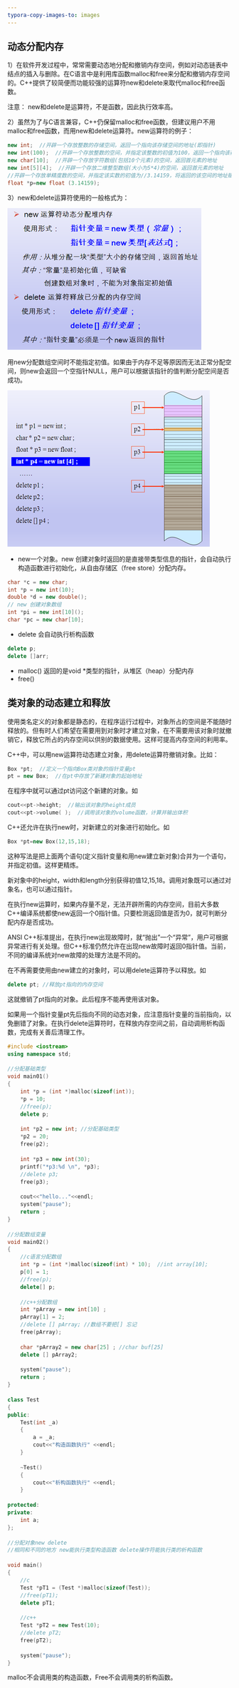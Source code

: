 ```yaml
---
typora-copy-images-to: images
---
```


## 动态分配内存

1）在软件开发过程中，常常需要动态地分配和撤销内存空间，例如对动态链表中结点的插入与删除。在C语言中是利用库函数malloc和free来分配和撤销内存空间的。C++提供了较简便而功能较强的运算符new和delete来取代malloc和free函数。

注意： new和delete是运算符，不是函数，因此执行效率高。

2）虽然为了与C语言兼容，C++仍保留malloc和free函数，但建议用户不用malloc和free函数，而用new和delete运算符。new运算符的例子：

```C++
new int;  //开辟一个存放整数的存储空间，返回一个指向该存储空间的地址(即指针)
new int(100);  //开辟一个存放整数的空间，并指定该整数的初值为100，返回一个指向该存储空间的地址
new char[10];  //开辟一个存放字符数组(包括10个元素)的空间，返回首元素的地址
new int[5][4];  //开辟一个存放二维整型数组(大小为5*4)的空间，返回首元素的地址
//开辟一个存放单精度数的空间，并指定该实数的初值为//3.14159，将返回的该空间的地址赋给指针变量p
float *p=new float (3.14159);  
```
3）new和delete运算符使用的一般格式为：

![1499938330174](images/1499938330174.png)

用new分配数组空间时不能指定初值。如果由于内存不足等原因而无法正常分配空间，则new会返回一个空指针NULL，用户可以根据该指针的值判断分配空间是否成功。

![1499938380125](images/1499938380125.png)

- new一个对象。new 创建对象时返回的是直接带类型信息的指针，会自动执行构造函数进行初始化，从自由存储区（free store）分配内存。

```C++
char *c = new char;
int *p = new int(10);
double *d = new double();
// new 创建对象数组
int *pi = new int[10]();
char *pc = new char[10];
```

- delete 会自动执行析构函数

```C++
delete p;
delete []arr;
```

- malloc() 返回的是void *类型的指针，从堆区（heap）分配内存
- free()

## 类对象的动态建立和释放

使用类名定义的对象都是静态的，在程序运行过程中，对象所占的空间是不能随时释放的。但有时人们希望在需要用到对象时才建立对象，在不需要用该对象时就撤销它，释放它所占的内存空间以供别的数据使用。这样可提高内存空间的利用率。

C++中，可以用new运算符动态建立对象，用delete运算符撤销对象。比如：
```C++
Box *pt;  //定义一个指向Box类对象的指针变量pt
pt = new Box;  //在pt中存放了新建对象的起始地址
```
在程序中就可以通过pt访问这个新建的对象。如
```C++
cout<<pt->height;  //输出该对象的height成员
cout<<pt->volume( );  //调用该对象的volume函数，计算并输出体积
```
C++还允许在执行new时，对新建立的对象进行初始化。如
```C++
Box *pt=new Box(12,15,18);
```
这种写法是把上面两个语句(定义指针变量和用new建立新对象)合并为一个语句，并指定初值。这样更精炼。 

新对象中的height，width和length分别获得初值12,15,18。调用对象既可以通过对象名，也可以通过指针。

在执行new运算时，如果内存量不足，无法开辟所需的内存空间，目前大多数C++编译系统都使new返回一个0指针值。只要检测返回值是否为0，就可判断分配内存是否成功。

ANSI C++标准提出，在执行new出现故障时，就“抛出”一个“异常”，用户可根据异常进行有关处理。但C++标准仍然允许在出现new故障时返回0指针值。当前，不同的编译系统对new故障的处理方法是不同的。

在不再需要使用由new建立的对象时，可以用delete运算符予以释放。如
```C++
delete pt; //释放pt指向的内存空间
```
这就撤销了pt指向的对象。此后程序不能再使用该对象。

如果用一个指针变量pt先后指向不同的动态对象，应注意指针变量的当前指向，以免删错了对象。在执行delete运算符时，在释放内存空间之前，自动调用析构函数，完成有关善后清理工作。

```C++
#include <iostream>
using namespace std;

//分配基础类型
void main01()
{
	int *p = (int *)malloc(sizeof(int));
	*p = 10;
	//free(p);
	delete p;

	int *p2 = new int; //分配基础类型
	*p2 = 20;
	free(p2);
	
	int *p3 = new int(30);
	printf("*p3:%d \n", *p3);
	//delete p3;
	free(p3);

	cout<<"hello..."<<endl;
	system("pause");
	return ;
}

//分配数组变量
void main02()
{
	//c语言分配数组
	int *p = (int *)malloc(sizeof(int) * 10);  //int array[10];
	p[0] = 1;
	//free(p);
	delete[] p;

	//c++分配数组 
	int *pArray = new int[10] ;
	pArray[1] = 2;
	//delete [] pArray; //数组不要把[] 忘记
	free(pArray);

	char *pArray2 = new char[25] ; //char buf[25]
	delete [] pArray2;

	system("pause");
	return ;
}

class Test
{
public:
	Test(int _a)
	{
		a = _a;
		cout<<"构造函数执行" <<endl;
	}

	~Test()
	{
		cout<<"析构函数执行" <<endl;
	}

protected:
private:
	int a;
};

//分配对象new delete
//相同和不同的地方 new能执行类型构造函数 delete操作符能执行类的析构函数

void main()
{
	//c 
	Test *pT1 = (Test *)malloc(sizeof(Test));
	//free(pT1);
	delete pT1;

	//c++
	Test *pT2 = new Test(10);
	//delete pT2;
	free(pT2);
  
	system("pause");
}
```
malloc不会调用类的构造函数，Free不会调用类的析构函数。